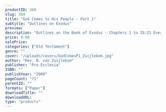 ```yaml
---
productID: 369
slug: 369
title: "God Comes to His People - Part 1"
subtitle: "Outlines on Exodus"
preview: 
description: "Outlines on the Book of Exodus - Chapters 1 to 15:21 Every outline includes discussion questions. Published by Pro Ecclesia Publishers."
price: 9.00
salePrice: 
categories: ["Old Testament"]
genre: ""
cover: "/uploads/covers/GodComesP1_Zuijlekom.jpg"
author: "Rev. B. van Zuijlekom"
publisher: "Pro Ecclesia"
ISBN: ""
publishYear: "2000"
pageCount: "71"
parentID: ""
formats: ["Paper"]
downloadTitle: ""
downloadURL: 
type: "products"
---
```

